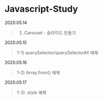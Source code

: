 # Javascript-Study

2020.05.14
>    01. Carousel - 슬라이드 만들기

2020.05.15
>    1-1) querySelector/querySelectorAll 예제

2020.05.16
>    1-2) Array.from() 예제

2020.05.17
>    1-3) .style 예제
